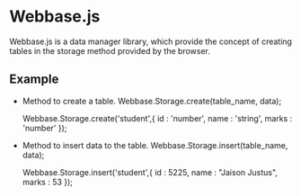 Webbase.js
==========

Webbase.js is a data manager library, which provide the concept of creating tables in the storage method provided by the browser.

Example
-------

* Method to create a table. Webbase.Storage.create(table_name, data);
	
	Webbase.Storage.create('student',{
		id : 'number',
		name : 'string',
		marks : 'number'
	});

* Method to insert data to the table. Webbase.Storage.insert(table_name, data);

	Webbase.Storage.insert('student',{
		id : 5225,
		name : "Jaison Justus",
		marks : 53
	});